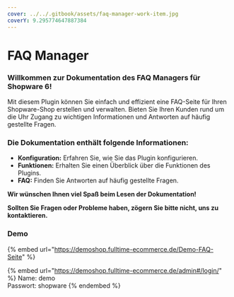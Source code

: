 ```yaml
---
cover: ../../.gitbook/assets/faq-manager-work-item.jpg
coverY: 9.295774647887384
---
```


# FAQ Manager

### **Willkommen zur Dokumentation des FAQ Managers für Shopware 6!**

Mit diesem Plugin können Sie einfach und effizient eine FAQ-Seite für Ihren Shopware-Shop erstellen und verwalten. Bieten Sie Ihren Kunden rund um die Uhr Zugang zu wichtigen Informationen und Antworten auf häufig gestellte Fragen.

### **Die Dokumentation enthält folgende Informationen:**

* **Konfiguration:** Erfahren Sie, wie Sie das Plugin konfigurieren.
* **Funktionen:** Erhalten Sie einen Überblick über die Funktionen des Plugins.
* **FAQ:** Finden Sie Antworten auf häufig gestellte Fragen.

**Wir wünschen Ihnen viel Spaß beim Lesen der Dokumentation!**

**Sollten Sie Fragen oder Probleme haben, zögern Sie bitte nicht, uns zu kontaktieren.**



### **Demo**

{% embed url="https://demoshop.fulltime-ecommerce.de/Demo-FAQ-Seite" %}

{% embed url="https://demoshop.fulltime-ecommerce.de/admin#/login/" %}
Name: demo \
Passwort: shopware
{% endembed %}


